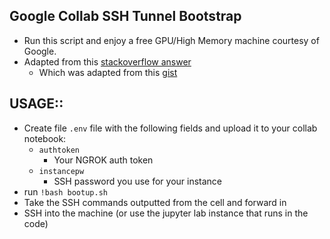 ## Google Collab SSH Tunnel Bootstrap
- Run this script and enjoy a free GPU/High Memory machine courtesy of Google.
- Adapted from this [stackoverflow answer](https://stackoverflow.com/questions/48459804/how-can-i-ssh-to-google-colaboratory-vm/53252985#53252985)
  - Which was adapted from this [gist](https://gist.github.com/creotiv/d091515703672ec0bf1a6271336806f0)

## USAGE::
- Create file `.env` file with the following fields and upload it to your collab notebook:
  - `authtoken`
    - Your NGROK auth token 
  - `instancepw`
    - SSH password you use for your instance
- run ```!bash bootup.sh```
- Take the SSH commands outputted from the cell and forward in 
- SSH into the machine (or use the jupyter lab instance that runs in the code)





